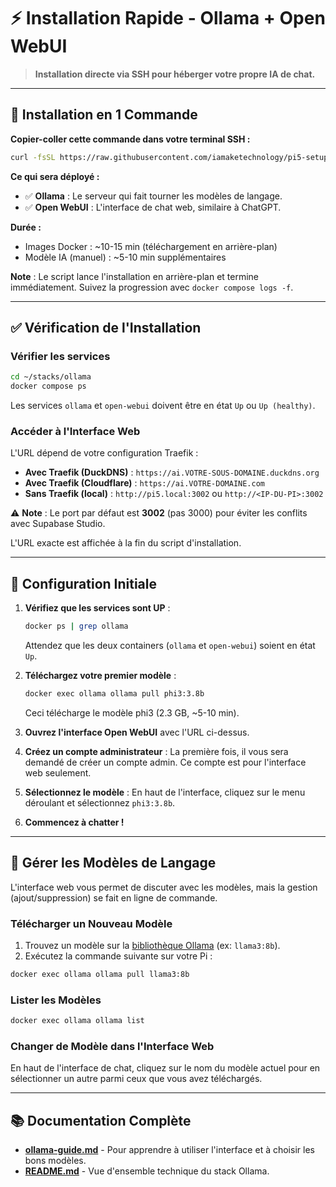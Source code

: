 # ⚡ Installation Rapide - Ollama + Open WebUI

> **Installation directe via SSH pour héberger votre propre IA de chat.**

---

## 🚀 Installation en 1 Commande

**Copier-coller cette commande dans votre terminal SSH :**

```bash
curl -fsSL https://raw.githubusercontent.com/iamaketechnology/pi5-setup/main/11-intelligence-artificielle/ollama/scripts/01-ollama-deploy.sh | sudo bash
```

**Ce qui sera déployé :**
- ✅ **Ollama** : Le serveur qui fait tourner les modèles de langage.
- ✅ **Open WebUI** : L'interface de chat web, similaire à ChatGPT.

**Durée :**
- Images Docker : ~10-15 min (téléchargement en arrière-plan)
- Modèle IA (manuel) : ~5-10 min supplémentaires

**Note** : Le script lance l'installation en arrière-plan et termine immédiatement. Suivez la progression avec `docker compose logs -f`.

---

## ✅ Vérification de l'Installation

### Vérifier les services

```bash
cd ~/stacks/ollama
docker compose ps
```
Les services `ollama` et `open-webui` doivent être en état `Up` ou `Up (healthy)`.

### Accéder à l'Interface Web

L'URL dépend de votre configuration Traefik :
- **Avec Traefik (DuckDNS)** : `https://ai.VOTRE-SOUS-DOMAINE.duckdns.org`
- **Avec Traefik (Cloudflare)** : `https://ai.VOTRE-DOMAINE.com`
- **Sans Traefik (local)** : `http://pi5.local:3002` ou `http://<IP-DU-PI>:3002`

⚠️ **Note** : Le port par défaut est **3002** (pas 3000) pour éviter les conflits avec Supabase Studio.

L'URL exacte est affichée à la fin du script d'installation.

---

## 👤 Configuration Initiale

1.  **Vérifiez que les services sont UP** :
    ```bash
    docker ps | grep ollama
    ```
    Attendez que les deux containers (`ollama` et `open-webui`) soient en état `Up`.

2.  **Téléchargez votre premier modèle** :
    ```bash
    docker exec ollama ollama pull phi3:3.8b
    ```
    Ceci télécharge le modèle phi3 (2.3 GB, ~5-10 min).

3.  **Ouvrez l'interface Open WebUI** avec l'URL ci-dessus.

4.  **Créez un compte administrateur** : La première fois, il vous sera demandé de créer un compte admin. Ce compte est pour l'interface web seulement.

5.  **Sélectionnez le modèle** : En haut de l'interface, cliquez sur le menu déroulant et sélectionnez `phi3:3.8b`.

6.  **Commencez à chatter !**

---

## 🧠 Gérer les Modèles de Langage

L'interface web vous permet de discuter avec les modèles, mais la gestion (ajout/suppression) se fait en ligne de commande.

### Télécharger un Nouveau Modèle

1.  Trouvez un modèle sur la [bibliothèque Ollama](https://ollama.com/library) (ex: `llama3:8b`).
2.  Exécutez la commande suivante sur votre Pi :

```bash
docker exec ollama ollama pull llama3:8b
```

### Lister les Modèles

```bash
docker exec ollama ollama list
```

### Changer de Modèle dans l'Interface Web

En haut de l'interface de chat, cliquez sur le nom du modèle actuel pour en sélectionner un autre parmi ceux que vous avez téléchargés.

---

## 📚 Documentation Complète

- **[ollama-guide.md](ollama-guide.md)** - Pour apprendre à utiliser l'interface et à choisir les bons modèles.
- **[README.md](README.md)** - Vue d'ensemble technique du stack Ollama.
